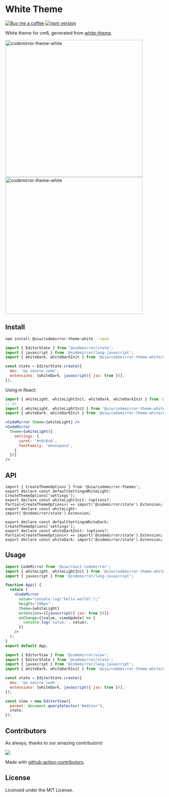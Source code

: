 <!--rehype:ignore:start-->

# White Theme

<!--rehype:ignore:end-->

[![Buy me a coffee](https://img.shields.io/badge/Buy%20me%20a%20coffee-048754?logo=buymeacoffee)](https://jaywcjlove.github.io/#/sponsor)
[![npm version](https://img.shields.io/npm/v/@uiw/codemirror-theme-white.svg)](https://www.npmjs.com/package/@uiw/codemirror-theme-white)

White theme for cm6, generated from [white-theme](https://github.com/xthezealot/white-theme-vscode/tree/master/themes).

<a href="https://uiwjs.github.io/react-codemirror/#/theme/data/white/dark">
  <img width="436" alt="codemirror-theme-white" src="https://github.com/uiwjs/react-codemirror/assets/1680273/dc3227c3-66c8-4df2-bc6b-efb7849fbaf2">
</a>

<a href="https://uiwjs.github.io/react-codemirror/#/theme/data/white/light">
  <img width="436" alt="codemirror-theme-white" src="https://github.com/uiwjs/react-codemirror/assets/1680273/c3954eba-b7ca-4293-b6f3-853ab988b38e">
</a>

## Install

```bash
npm install @uiw/codemirror-theme-white --save
```

```js
import { EditorState } from '@codemirror/state';
import { javascript } from '@codemirror/lang-javascript';
import { whiteDark, whiteDarkInit } from '@uiw/codemirror-theme-white/dark';

const state = EditorState.create({
  doc: 'my source code',
  extensions: [whiteDark, javascript({ jsx: true })],
});
```

Using in React:

```jsx
import { whiteLight, whiteLightInit, whiteDark, whiteDarkInit } from '@uiw/codemirror-theme-white';
// Or
import { whiteLight, whiteLightInit } from '@uiw/codemirror-theme-white/light';
import { whiteDark, whiteDarkInit } from '@uiw/codemirror-theme-white/dark';

<CodeMirror theme={whiteLight} />
<CodeMirror
  theme={whiteLight({
    settings: {
      caret: '#c6c6c6',
      fontFamily: 'monospace',
    }
  })}
/>
```

## API

```tsx
import { CreateThemeOptions } from '@uiw/codemirror-themes';
export declare const defaultSettingsWhiteLight: CreateThemeOptions['settings'];
export declare const whiteLightInit: (options?: Partial<CreateThemeOptions>) => import('@codemirror/state').Extension;
export declare const whiteLight: import('@codemirror/state').Extension;

export declare const defaultSettingsWhiteDark: CreateThemeOptions['settings'];
export declare const whiteDarkInit: (options?: Partial<CreateThemeOptions>) => import('@codemirror/state').Extension;
export declare const whiteDark: import('@codemirror/state').Extension;
```

## Usage

```jsx
import CodeMirror from '@uiw/react-codemirror';
import { whiteLight, whiteLightInit } from '@uiw/codemirror-theme-white/light';
import { javascript } from '@codemirror/lang-javascript';

function App() {
  return (
    <CodeMirror
      value="console.log('hello world!');"
      height="200px"
      theme={whiteLight}
      extensions={[javascript({ jsx: true })]}
      onChange={(value, viewUpdate) => {
        console.log('value:', value);
      }}
    />
  );
}
export default App;
```

```js
import { EditorView } from '@codemirror/view';
import { EditorState } from '@codemirror/state';
import { javascript } from '@codemirror/lang-javascript';
import { whiteDark, whiteDarkInit } from '@uiw/codemirror-theme-white/dark';

const state = EditorState.create({
  doc: 'my source code',
  extensions: [whiteDark, javascript({ jsx: true })],
});

const view = new EditorView({
  parent: document.querySelector('#editor'),
  state,
});
```

## Contributors

As always, thanks to our amazing contributors!

<a href="https://github.com/uiwjs/react-codemirror/graphs/contributors">
  <img src="https://uiwjs.github.io/react-codemirror/CONTRIBUTORS.svg" />
</a>

Made with [github-action-contributors](https://github.com/jaywcjlove/github-action-contributors).

## License

Licensed under the MIT License.

